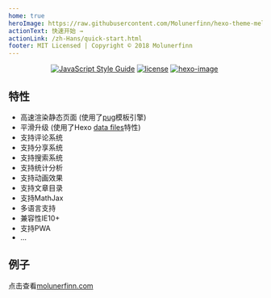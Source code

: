 ```yaml
---
home: true
heroImage: https://raw.githubusercontent.com/Molunerfinn/hexo-theme-melody-doc/master/docs/imgs/logo.png
actionText: 快速开始 →
actionLink: /zh-Hans/quick-start.html
footer: MIT Licensed | Copyright © 2018 Molunerfinn
---
```


<p align="center">
  <a href="https://standardjs.com"><img alt="JavaScript Style Guide" src="https://img.shields.io/badge/code_style-standard-brightgreen.svg?style=flat-square"></a>
  <a href=""><img alt="license" src="https://img.shields.io/github/license/mashape/apistatus.svg?style=flat-square"></a>
  <a href="https://hexo.io"><img alt="hexo-image" src="https://img.shields.io/badge/hexo-%3E%3D3.0-blue.svg?style=flat-square"></a>
  <a href="https://github.com/Molunerfinn/hexo-theme-melody/releases/latest">
    <img src="https://img.shields.io/github/release/Molunerfinn/hexo-theme-melody.svg?style=flat-square" alt="">
  </a>
</p>

## 特性

* 高速渲染静态页面 (使用了[pug](https://github.com/pugjs/pug)模板引擎)
* 平滑升级 (使用了Hexo [data files](https://hexo.io/docs/data-files.html)特性)
* 支持评论系统
* 支持分享系统
* 支持搜索系统
* 支持统计分析
* 支持动画效果
* 支持文章目录
* 支持MathJax
* 多语言支持
* 兼容性IE10+
* 支持PWA
* ...

## 例子

点击查看[molunerfinn.com](https://molunerfinn.com)
